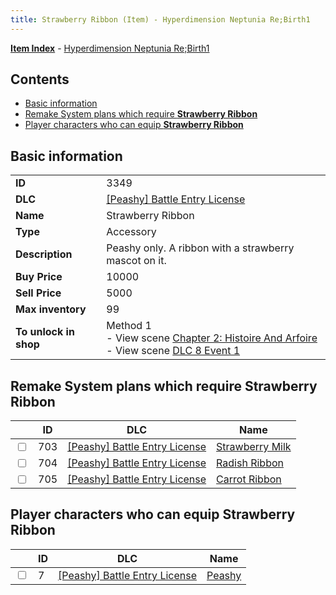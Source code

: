 ```yaml
---
title: Strawberry Ribbon (Item) - Hyperdimension Neptunia Re;Birth1
---
```


[**Item Index**](/neptunia/rb1/item/index.html) - [Hyperdimension Neptunia Re;Birth1](/neptunia/rb1)

## Contents

- [Basic information](#basic-information)
- [Remake System plans which require **Strawberry Ribbon**](#remake-system-plans-which-require-strawberry-ribbon)
- [Player characters who can equip **Strawberry Ribbon**](#player-characters-who-can-equip-strawberry-ribbon)
## Basic information

|   |   |
| -- | -- |
| **ID** | 3349 |
| **DLC** | [[Peashy] Battle Entry License](/neptunia/rb1/dlc/8-peashy.html) |
| **Name** | Strawberry Ribbon |
| **Type** | Accessory |
| **Description** | Peashy only. A ribbon with a strawberry mascot on it. |
| **Buy Price** | 10000 |
| **Sell Price** | 5000 |
| **Max inventory** | 99 |
| **To unlock in shop** | Method 1<br />- View scene [Chapter 2: Histoire And Arfoire](/neptunia/rb1/scene/1-201-chapter-2-histoire-and-arfoire.html)<br />- View scene [DLC 8 Event 1](/neptunia/rb1/scene/8-5020-dlc-8-event-1.html) |


## Remake System plans which require **Strawberry Ribbon**

|    | ID | DLC | Name |
| -- | -- | --- | ---- |
| <input type="checkbox" id="rb1-quest-8-703" class="trackbox" /> | 703 | [[Peashy] Battle Entry License](/neptunia/rb1/dlc/8-peashy.html) | [Strawberry Milk](/neptunia/rb1/quest/8-703-strawberry-milk.html) |
| <input type="checkbox" id="rb1-quest-8-704" class="trackbox" /> | 704 | [[Peashy] Battle Entry License](/neptunia/rb1/dlc/8-peashy.html) | [Radish Ribbon](/neptunia/rb1/quest/8-704-radish-ribbon.html) |
| <input type="checkbox" id="rb1-quest-8-705" class="trackbox" /> | 705 | [[Peashy] Battle Entry License](/neptunia/rb1/dlc/8-peashy.html) | [Carrot Ribbon](/neptunia/rb1/quest/8-705-carrot-ribbon.html) |


## Player characters who can equip **Strawberry Ribbon**

|    | ID | DLC | Name |
| -- | -- | --- | ---- |
| <input type="checkbox" id="rb1-player-8-7" class="trackbox" /> | 7 | [[Peashy] Battle Entry License](/neptunia/rb1/dlc/8-peashy.html) | [Peashy](/neptunia/rb1/player/8-7-peashy.html) |
